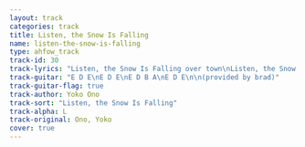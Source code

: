```yaml
---
layout: track
categories: track
title: Listen, the Snow Is Falling
name: listen-the-snow-is-falling
type: ahfow_track
track-id: 30
track-lyrics: "Listen, the Snow Is Falling over town\nListen, the Snow Is Falling everywhere\nBetween Empire State Building\nAnd between Trafalgar Square\nListen, the Snow Is Falling over town\n\nListen, the Snow Is Falling over town\nListen, the Snow Is Falling everywhere\nBetween your bed and mine\nBetween your head and my mind\nListen, the Snow Is Falling over town\n\nBetween Tokyo and Paris\nBetween London and Dallas\nBetween your God and mine\nListen, the Snow Is Falling everywhere\n\nSnow dream\nSnow fall\nSnow fly\nListen\nListen"
track-guitar: "E D E\nE D E\nE D B A\nE D E\n\n(provided by brad)"
track-guitar-flag: true
track-author: Yoko Ono
track-sort: "Listen, the Snow Is Falling"
track-alpha: L
track-original: Ono, Yoko
cover: true
---
```

